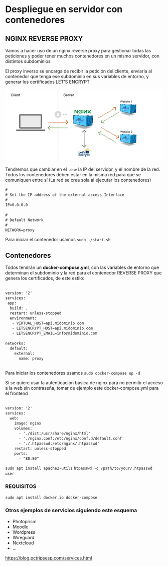 # Despliegue en servidor con contenedores

## NGINX REVERSE PROXY

Vamos a hacer uso de un nginx reverse proxy para gestionar todas las peticiones y poder tener muchos contenedores en un mismo servidor, con distintos subdominios

El proxy inverso se encarga de recibir la petición del cliente, enviarla al contenedor que tenga ese subdominio en sus variables de entorno, y generar los certificados LET'S ENCRYPT

![nginx](/img/webproxy.jpg)

Tendremos que cambiar en el `.env` la IP del servidor, y el nombre de la red. Todos los contenedores deben estar en la misma red para que se comuniquen entre sí (La red se crea sola al ejecutar los contenedores)


```
#
# Set the IP address of the external access Interface
#
IP=0.0.0.0

#
# Default Network
#
NETWORK=proxy
```

Para iniciar el contenedor usamos `sudo ./start.sh`

## Contenedores

Todos tendrán un **docker-compose.yml**, con las variables de entorno que determinan el subdominio y la red para el contenedor REVERSE PROXY que genera los certificados, de este estilo:


```

version: '2'
services:
 app:
  build: .
  restart: unless-stopped
  environment:
   - VIRTUAL_HOST=api.midominio.com
   - LETSENCRYPT_HOST=api.midominio.com
   - LETSENCRYPT_EMAIL=info@midominio.com

networks:
  default:
    external:
      name: proxy


```

Para iniciar los contenedores usamos `sudo docker-compose up -d`

Si se quiere usar la autenticación básica de nginx para no permitir el acceso a la web sin contraseña, tomar de ejemplo este docker-compose.yml para el frontend

```

version: '2'
services:
  web:
    image: nginx
    volumes:
      - './dist:/usr/share/nginx/html'
      - './nginx.conf:/etc/nginx/conf.d/default.conf'
      - './.htpasswd:/etc/nginx/.htpasswd'
    restart: unless-stopped
    ports:
      - "80:80"

```

`sudo apt install apache2-utils`
`htpasswd -c /path/to/your/.htpasswd user`

### REQUISITOS

`sudo apt install docker.io docker-compose`



### Otros ejemplos de servicios siguiendo este esquema

- Photoprism
- Moodle
- Wordpress
- Wireguard
- Nextcloud
- ...

https://blog.pctripsesp.com/services.html

